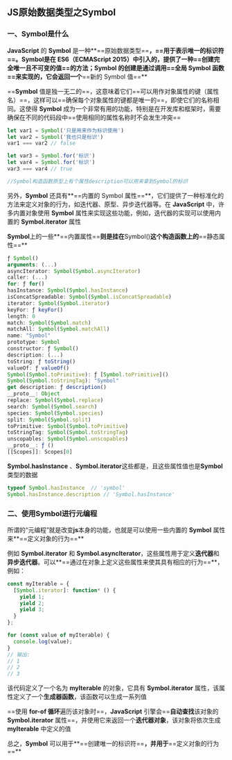 ## JS原始数据类型之Symbol

### 一、Symbol是什么

**JavaScript** 的 **Symbol** 是一种**==原始数据类型==**，==**用于表示唯一的标识符**==。**Symbol**是在 **ES6（ECMAScript 2015）**中引入的，提供了一种==创建**完全唯一且不可变**的值==的方法；**Symbol** 的创建是通过调用==**全局 Symbol 函数**==来实现的，它会返回一个**==新的 Symbol 值==**

==**Symbol** 值是独一无二的==，这意味着它们==可以用作对象属性的键（属性名）==，这样可以==确保每个对象属性的键都是唯一的==，即使它们的名称相同。这使得 **Symbol** 成为一个非常有用的功能，特别是在开发库和框架时，需要确保在不同的代码段中==使用相同的属性名称时不会发生冲突==

<!--需要注意的是，Symbol 值不是字符串，尽管可以使用字符串作为参数来创建 Symbol，但是 Symbol 值本身是唯一且不可变的-->

```js
let var1 = Symbol('只是用来作为标识使用')
let var2 = Symbol('我也只是标识')
var1 === var2 // false

let var3 = Symbol.for('标识')
let var4 = Symbol.for('标识')
var3 === var4 // true

//Symbol构造函数原型上有个属性description可以用来拿到Symbol的标识
```

另外，**Symbol** 还具有**==内置的 Symbol 属性==**，它们提供了一种标准化的方法来定义对象的行为，如迭代器、原型、异步迭代器等。在 **JavaScript** 中，许多内置对象使用 **Symbol** 属性来实现这些功能，例如，迭代器的实现可以使用内置的 **Symbol.iterator** 属性

**Symbol**上的一些**==内置属性==**则是挂在**Symbol()**这个构造函数上的**==静态属性==**

```js
ƒ Symbol()
arguments: (...)
asyncIterator: Symbol(Symbol.asyncIterator)
caller: (...)
for: ƒ for()
hasInstance: Symbol(Symbol.hasInstance)
isConcatSpreadable: Symbol(Symbol.isConcatSpreadable)
iterator: Symbol(Symbol.iterator)
keyFor: ƒ keyFor()
length: 0
match: Symbol(Symbol.match)
matchAll: Symbol(Symbol.matchAll)
name: "Symbol"
prototype: Symbol
constructor: ƒ Symbol()
description: (...)
toString: ƒ toString()
valueOf: ƒ valueOf()
Symbol(Symbol.toPrimitive): ƒ [Symbol.toPrimitive]()
Symbol(Symbol.toStringTag): "Symbol"
get description: ƒ description()
__proto__: Object
replace: Symbol(Symbol.replace)
search: Symbol(Symbol.search)
species: Symbol(Symbol.species)
split: Symbol(Symbol.split)
toPrimitive: Symbol(Symbol.toPrimitive)
toStringTag: Symbol(Symbol.toStringTag)
unscopables: Symbol(Symbol.unscopables)
__proto__: ƒ ()
[[Scopes]]: Scopes[0]
```

**Symbol.hasInstance** 、**Symbol.iterator**这些都是，且这些属性值也是**Symbol**类型的数据

```js
typeof Symbol.hasInstance  // 'symbol'
Symbol.hasInstance.description // 'Symbol.hasInstance'
```

### 二、使用Symbol进行元编程

所谓的“元编程”就是改变**js**本身的功能，也就是可以使用一些内置的 **Symbol** 属性来**==定义对象的行为==**

例如 **Symbol.iterator** 和 **Symbol.asyncIterator**，这些属性用于定义**迭代器**和**异步迭代器**。可以**==通过在对象上定义这些属性来使其具有相应的行为==**，例如：

```js
const myIterable = {
  [Symbol.iterator]: function* () {
    yield 1;
    yield 2;
    yield 3;
  }
};

for (const value of myIterable) {
  console.log(value);
}
// 输出:
// 1
// 2
// 3
```

该代码定义了一个名为 **myIterable** 的对象，它具有 **Symbol.iterator** 属性，该属性定义了一个**生成器函数**，该函数可以生成一系列值

==使用 **for-of 循环**遍历该对象时==，**JavaScript** 引擎会==**自动查找**该对象的 **Symbol.iterator** 属性==，并使用它来返回一个**迭代器对象**，该对象将依次生成 **myIterable** 中定义的值

总之，**Symbol** 可以用于**==创建唯一的标识符==**，并用于**==定义对象的行为==**

